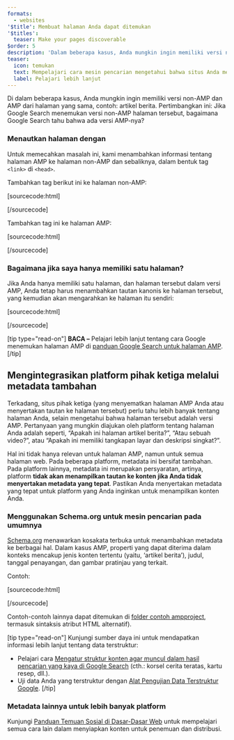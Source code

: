 ```yaml
---
formats:
  - websites
'$title': Membuat halaman Anda dapat ditemukan
'$titles':
  teaser: Make your pages discoverable
$order: 5
description: 'Dalam beberapa kasus, Anda mungkin ingin memiliki versi non-AMP dan AMP dari halaman yang sama, contoh: artikel berita. Pertimbangkan ini: Jika Google Search ....'
teaser:
  icon: temukan
  text: Mempelajari cara mesin pencarian mengetahui bahwa situs Anda memiliki versi AMP.
  label: Pelajari lebih lanjut
---
```


Di dalam beberapa kasus, Anda mungkin ingin memiliki versi non-AMP dan AMP dari halaman yang sama, contoh: artikel berita. Pertimbangkan ini: Jika Google Search menemukan versi non-AMP halaman tersebut, bagaimana Google Search tahu bahwa ada versi AMP-nya?

### Menautkan halaman dengan <link>

Untuk memecahkan masalah ini, kami menambahkan informasi tentang halaman AMP ke halaman non-AMP dan sebaliknya, dalam bentuk tag `<link>` di `<head>`.

Tambahkan tag berikut ini ke halaman non-AMP:

[sourcecode:html]

<link rel="amphtml" href="https://www.example.com/url/to/amp/document.html">
[/sourcecode]

Tambahkan tag ini ke halaman AMP:

[sourcecode:html]

<link rel="canonical" href="https://www.example.com/url/to/full/document.html">
[/sourcecode]

### Bagaimana jika saya hanya memiliki satu halaman?

Jika Anda hanya memiliki satu halaman, dan halaman tersebut dalam versi AMP, Anda tetap harus menambahkan tautan kanonis ke halaman tersebut, yang kemudian akan mengarahkan ke halaman itu sendiri:

[sourcecode:html]

<link rel="canonical" href="https://www.example.com/url/to/amp/document.html">
[/sourcecode]

[tip type="read-on"] **BACA –** Pelajari lebih lanjut tentang cara Google menemukan halaman AMP di [panduan Google Search untuk halaman AMP](https://support.google.com/webmasters/answer/6340290). [/tip]

## Mengintegrasikan platform pihak ketiga melalui metadata tambahan <a name="integrate-with-third-party-platforms-through-additional-metadata"></a>

Terkadang, situs pihak ketiga (yang menyematkan halaman AMP Anda atau menyertakan tautan ke halaman tersebut) perlu tahu lebih banyak tentang halaman Anda, selain mengetahui bahwa halaman tersebut adalah versi AMP. Pertanyaan yang mungkin diajukan oleh platform tentang halaman Anda adalah seperti, “Apakah ini halaman artikel berita?”, “Atau sebuah video?”, atau “Apakah ini memiliki tangkapan layar dan deskripsi singkat?”.

Hal ini tidak hanya relevan untuk halaman AMP, namun untuk semua halaman web. Pada beberapa platform, metadata ini bersifat tambahan. Pada platform lainnya, metadata ini merupakan persyaratan, artinya, platform **tidak akan menampilkan tautan ke konten jika Anda tidak menyertakan metadata yang tepat**. Pastikan Anda menyertakan metadata yang tepat untuk platform yang Anda inginkan untuk menampilkan konten Anda.

### Menggunakan Schema.org untuk mesin pencarian pada umumnya

[Schema.org](http://schema.org/) menawarkan kosakata terbuka untuk menambahkan metadata ke berbagai hal. Dalam kasus AMP, properti yang dapat diterima dalam konteks mencakup jenis konten tertentu (yaitu, ‘artikel berita’), judul, tanggal penayangan, dan gambar pratinjau yang terkait.

Contoh:

[sourcecode:html]

<script type="application/ld+json">
  {
    "@context": "http://schema.org",
    "@type": "NewsArticle",
    "mainEntityOfPage": "http://cdn.ampproject.org/article-metadata.html",
    "headline": "Lorem Ipsum",
    "datePublished": "1907-05-05T12:02:41Z",
    "dateModified": "1907-05-05T12:02:41Z",
    "description": "The Catiline Orations continue to beguile engineers and designers alike -- but can it stand the test of time?",
    "author": {
      "@type": "Person",
      "name": "Jordan M Adler"
    },
    "publisher": {
      "@type": "Organization",
      "name": "Google",
      "logo": {
        "@type": "ImageObject",
        "url": "http://cdn.ampproject.org/logo.jpg",
        "width": 600,
        "height": 60
      }
    },
    "image": {
      "@type": "ImageObject",
      "url": "http://cdn.ampproject.org/leader.jpg",
      "height": 2000,
      "width": 800
    }
  }
</script>

[/sourcecode]

Contoh-contoh lainnya dapat ditemukan di [folder contoh ampproject](https://github.com/ampproject/amphtml/tree/master/examples/metadata-examples), termasuk sintaksis atribut HTML alternatif).

[tip type="read-on"] Kunjungi sumber daya ini untuk mendapatkan informasi lebih lanjut tentang data terstruktur:

- Pelajari cara [Mengatur struktur konten agar muncul dalam hasil pencarian yang kaya di Google Search](https://developers.google.com/search/docs/guides/mark-up-content) (cth.: korsel cerita teratas, kartu resep, dll.).
- Uji data Anda yang terstruktur dengan [Alat Pengujian Data Terstruktur Google](https://developers.google.com/structured-data/testing-tool/). [/tip]

### Metadata lainnya untuk lebih banyak platform

Kunjungi [Panduan Temuan Sosial di Dasar-Dasar Web](https://developers.google.com/web/fundamentals/discovery-and-monetization/social-discovery/) untuk mempelajari semua cara lain dalam menyiapkan konten untuk penemuan dan distribusi.
